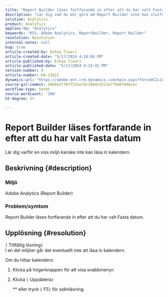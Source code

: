 ```yaml
---
title: "Report Builder läses fortfarande in efter att du har valt Fasta datum"
description: "Lär dig vad du bör göra om Report Builder inte kan slutföra inläsningen av kalendern."
solution: Analytics
product: Analytics
applies-to: "Analytics"
keywords: "KCS, Adobe Analytics, ReportBuilder, Report Builder"
resolution: Resolution
internal-notes: null
bug: true
article-created-by: Eshaa Tiwari
article-created-date: "5/17/2024 4:18:04 PM"
article-published-by: Eshaa Tiwari
article-published-date: "5/17/2024 4:22:42 PM"
version-number: 4
article-number: KA-23621
dynamics-url: "https://adobe-ent.crm.dynamics.com/main.aspx?forceUCI=1&pagetype=entityrecord&etn=knowledgearticle&id=86bd4205-6914-ef11-9f8a-6045bd02b206"
source-git-commit: d4b0a3ff07f531e7dc280dc6313a776d0f69bcec
workflow-type: tm+mt
source-wordcount: '100'
ht-degree: 2%

---
```


# Report Builder läses fortfarande in efter att du har valt Fasta datum


Lär dig varför en viss miljö kanske inte kan läsa in kalendern.

## Beskrivning {#description}


### Miljö

Adobe Analytics (Report Builder)

### Problem/symtom

Report Builder läses fortfarande in efter att du har valt Fasta datum.


## Upplösning {#resolution}

`[` Tillfällig lösning`]` <br>
I en del miljöer går det eventuellt inte att läsa in kalendern.

Om du hittar kalendern:

1. Klicka på högerknappen för att visa snabbmenyn
2. Klicka `[` Uppdatera`]`

   \*\* eller tryck `[` F5`]`  för sidinläsning



